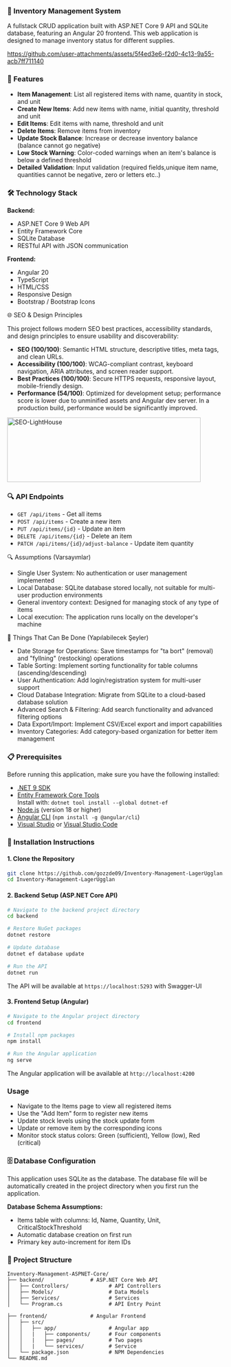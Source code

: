 ### 🏥 Inventory Management System

A fullstack CRUD application built with ASP.NET Core 9 API and SQLite database, featuring an Angular 20 frontend.
This web application is designed to manage inventory status for different supplies.

https://github.com/user-attachments/assets/5f4ed3e6-f2d0-4c13-9a55-acb7ff711140

### 🚀 Features

- **Item Management**: List all registered items with name, quantity in stock, and unit
- **Create New Items**: Add new items with name, initial quantity, threshold and unit
- **Edit Items**: Edit items with name, threshold and unit
- **Delete Items**: Remove items from inventory
- **Update Stock Balance**: Increase or decrease inventory balance (balance cannot go negative)
- **Low Stock Warning**: Color-coded warnings when an item's balance is below a defined threshold
- **Detailed Validation**: Input validation (required fields,unique item name, quantities cannot be negative, zero or letters etc..)

### 🛠️ Technology Stack

**Backend:**

- ASP.NET Core 9 Web API
- Entity Framework Core
- SQLite Database
- RESTful API with JSON communication

**Frontend:**

- Angular 20
- TypeScript
- HTML/CSS
- Responsive Design
- Bootstrap / Bootstrap Icons

🌐 SEO & Design Principles

This project follows modern SEO best practices, accessibility standards, and design principles to ensure usability and discoverability:
- **SEO (100/100)**: Semantic HTML structure, descriptive titles, meta tags, and clean URLs.
- **Accessibility (100/100)**: WCAG-compliant contrast, keyboard navigation, ARIA attributes, and screen reader support.
- **Best Practices (100/100)**: Secure HTTPS requests, responsive layout, mobile-friendly design.
- **Performance (54/100)**: Optimized for development setup; performance score is lower due to unminified assets and Angular dev server. In a production build, performance would be significantly improved.

<img width="450" height="150" alt="SEO-LightHouse" src="https://github.com/user-attachments/assets/601c58be-b11c-475f-99aa-8685b4a54f77" />

### 🔍 API Endpoints

- `GET /api/items` - Get all items
- `POST /api/items` - Create a new item
- `PUT /api/items/{id}` - Update an item
- `DELETE /api/items/{id}` - Delete an item
- `PATCH /api/items/{id}/adjust-balance` - Update item quantity

🔍 Assumptions (Varsayımlar)

  - Single User System: No authentication or user management implemented
  - Local Database: SQLite database stored locally, not suitable for multi-user production environments
  - General inventory context: Designed for managing stock of any type of items
  - Local execution: The application runs locally on the developer's machine

🚀 Things That Can Be Done (Yapılabilecek Şeyler)

   -  Date Storage for Operations: Save timestamps for "ta bort" (removal) and "fyllning" (restocking) operations
   -  Table Sorting: Implement sorting functionality for table columns (ascending/descending)
   - User Authentication: Add login/registration system for multi-user support
   - Cloud Database Integration: Migrate from SQLite to a cloud-based database solution
   - Advanced Search & Filtering: Add search functionality and advanced filtering options
   - Data Export/Import: Implement CSV/Excel export and import capabilities
   - Inventory Categories: Add category-based organization for better item management

### 📋 Prerequisites

Before running this application, make sure you have the following installed:

- [.NET 9 SDK](https://dotnet.microsoft.com/download/dotnet/9.0)
- [Entity Framework Core Tools](https://learn.microsoft.com/ef/core/cli/dotnet)  
  Install with: `dotnet tool install --global dotnet-ef`
- [Node.js](https://nodejs.org/) (version 18 or higher)
- [Angular CLI](https://angular.io/cli) (`npm install -g @angular/cli`)
- [Visual Studio](https://visualstudio.microsoft.com/) or [Visual Studio Code](https://code.visualstudio.com/)

### 🔧 Installation Instructions

#### 1. Clone the Repository

```bash
git clone https://github.com/gozzde09/Inventory-Management-LagerUgglan.git
cd Inventory-Management-LagerUgglan
```

#### 2. Backend Setup (ASP.NET Core API)

```bash
# Navigate to the backend project directory
cd backend

# Restore NuGet packages
dotnet restore

# Update database
dotnet ef database update

# Run the API
dotnet run
```

The API will be available at `https://localhost:5293` with Swagger-UI

#### 3. Frontend Setup (Angular)

```bash
# Navigate to the Angular project directory
cd frontend

# Install npm packages
npm install

# Run the Angular application
ng serve
```

The Angular application will be available at `http://localhost:4200`

### Usage

- Navigate to the Items page to view all registered items
- Use the "Add Item" form to register new items
- Update stock levels using the stock update form
- Update or remove item by the corresponding icons
- Monitor stock status colors: Green (sufficient), Yellow (low), Red (critical)

### 🗄️ Database Configuration

This application uses SQLite as the database. The database file will be automatically created in the project directory when you first run the application.

**Database Schema Assumptions:**

- Items table with columns: Id, Name, Quantity, Unit, CriticalStockThreshold
- Automatic database creation on first run
- Primary key auto-increment for item IDs

### 📁 Project Structure

```
Inventory-Management-ASPNET-Core/
├── backend/               # ASP.NET Core Web API
│   ├── Controllers/             # API Controllers
│   ├── Models/                  # Data Models
│   ├── Services/                # Services
│   └── Program.cs               # API Entry Point

├── frontend/              # Angular Frontend
│   ├── src/
│   │   ├── app/                 # Angular app
│   │   |   ├── components/      # Four components
│   │   |   ├── pages/           # Two pages
│   │   |   └── services/        # Service
│   └── package.json             # NPM Dependencies
└── README.md
```
